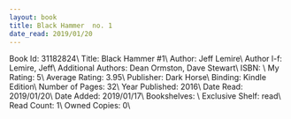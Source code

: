 ```yaml
---
layout: book
title: Black Hammer  no. 1
date_read: 2019/01/20
---
```


Book Id: 31182824\ 
Title: Black Hammer #1\ 
Author: Jeff Lemire\ 
Author l-f: Lemire, Jeff\ 
Additional Authors: Dean Ormston, Dave    Stewart\ 
ISBN: \ 
My Rating: 5\ 
Average Rating: 3.95\ 
Publisher: Dark Horse\ 
Binding: Kindle Edition\ 
Number of Pages: 32\ 
Year Published: 2016\ 
Date Read: 2019/01/20\ 
Date Added: 2019/01/17\ 
Bookshelves: \ 
Exclusive Shelf: read\ 
Read Count: 1\ 
Owned Copies: 0\ 

